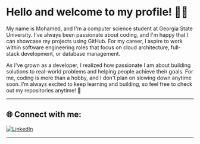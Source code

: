 # Hello and welcome to my profile! 👋🏽

My name is Mohamed, and I'm a computer science student at Georgia State University. I've always been passionate about coding, and I'm happy that I can showcase my projects using GitHub. For my career, I aspire to work within software engineering roles that focus on cloud architecture, full-stack development, or database management.

As I've grown as a developer, I realized how passionate I am about building solutions to real-world problems and helping people achieve their goals. For me, coding is more than a hobby, and I don't plan on slowing down anytime soon. I’m always excited to keep learning and building, so feel free to check out my repositories anytime! 🙂

---

## 🌐 Connect with me:

[![LinkedIn](https://img.shields.io/badge/LinkedIn-0077B5?style=flat&logo=linkedin&logoColor=white)](https://www.linkedin.com/in/mohamed-sharif-221987334)   

---
